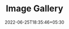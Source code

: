 ---
title: "Image Gallery"
date: 2022-06-25T18:35:46+05:30
draft: false
description: "My gallery"
layout: "gallery"
images:
 - src: /images/a1.jpeg
 - src: /images/a2.jpeg
 - src: /images/a3.jpeg
 - src: /images/a4.jpeg
 - src: /images/a5.jpeg
 - src: /images/a6.jpeg
 - src: /images/a7.jpeg
 - src: /images/a8.jpeg
 - src: /images/a9.jpeg
 - src: /images/a10.jpeg
 - src: /images/a11.jpeg
 - src: /images/a12.jpeg
 - src: /images/a13.jpeg
 - src: /images/a14.jpeg
 - src: /images/a15.jpeg
 - src: /images/a16.jpeg
 - src: /images/a17.jpeg
 - src: /images/a18.jpeg
 - src: /images/a19.jpeg
 - src: /images/a20.jpeg
 - src: /images/a21.jpeg
 - src: /images/a22.jpeg
 - src: /images/a23.jpeg
 - src: /images/a24.jpeg
 - src: /images/a25.jpeg
 - src: /images/a26.jpeg
 - src: /images/a27.jpg

---